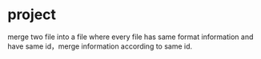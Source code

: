 # project
merge two file into a file where every file has same format information and have same id，merge information according to same id.

